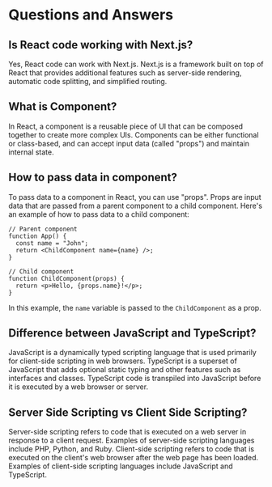 # Questions and Answers

## Is React code working with Next.js?

Yes, React code can work with Next.js. Next.js is a framework built on top of React that provides additional features such as server-side rendering, automatic code splitting, and simplified routing.

## What is Component?

In React, a component is a reusable piece of UI that can be composed together to create more complex UIs. Components can be either functional or class-based, and can accept input data (called "props") and maintain internal state.

## How to pass data in component?

To pass data to a component in React, you can use "props". Props are input data that are passed from a parent component to a child component. Here's an example of how to pass data to a child component:

```
// Parent component
function App() {
  const name = "John";
  return <ChildComponent name={name} />;
}

// Child component
function ChildComponent(props) {
  return <p>Hello, {props.name}!</p>;
}
```

In this example, the `name` variable is passed to the `ChildComponent` as a prop.

## Difference between JavaScript and TypeScript?

JavaScript is a dynamically typed scripting language that is used primarily for client-side scripting in web browsers. TypeScript is a superset of JavaScript that adds optional static typing and other features such as interfaces and classes. TypeScript code is transpiled into JavaScript before it is executed by a web browser or server.

## Server Side Scripting vs Client Side Scripting?

Server-side scripting refers to code that is executed on a web server in response to a client request. Examples of server-side scripting languages include PHP, Python, and Ruby. Client-side scripting refers to code that is executed on the client's web browser after the web page has been loaded. Examples of client-side scripting languages include JavaScript and TypeScript.